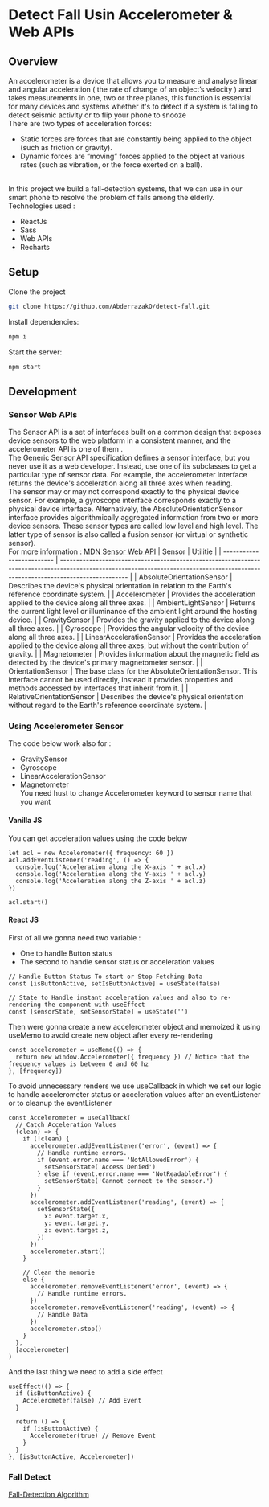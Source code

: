 # Detect Fall Usin Accelerometer & Web APIs

## Overview

An accelerometer is a device that allows you to measure and analyse linear and angular acceleration ( the rate of change of an object’s velocity ) and takes measurements in one, two or three planes, this function is essential for many devices and systems whether it's to detect if a system is falling to detect seismic activity or to flip your phone to snooze \
There are two types of acceleration forces:

- Static forces are forces that are constantly being applied to the object (such as friction or gravity).
- Dynamic forces are “moving” forces applied to the object at various rates (such as vibration, or the force exerted on a ball).

\
In this project we build a fall-detection systems, that we can use in our smart phone to resolve the problem of falls among the elderly.
\
Technologies used :

- ReactJs
- Sass
- Web APIs
- Recharts

## Setup

Clone the project

```bash
git clone https://github.com/AbderrazakO/detect-fall.git
```

Install dependencies:

```bash
npm i
```

Start the server:

```bash
npm start
```

## Development

### Sensor Web APIs

The Sensor API is a set of interfaces built on a common design that exposes device sensors to the web platform in a consistent manner, and the accelerometer API is one of them .
\
The Generic Sensor API specification defines a sensor interface, but you never use it as a web developer. Instead, use one of its subclasses to get a particular type of sensor data. For example, the accelerometer interface returns the device's acceleration along all three axes when reading.
\
 The sensor may or may not correspond exactly to the physical device sensor. For example, a gyroscope interface corresponds exactly to a physical device interface. Alternatively, the AbsoluteOrientationSensor interface provides algorithmically aggregated information from two or more device sensors. These sensor types are called low level and high level. The latter type of sensor is also called a fusion sensor (or virtual or synthetic sensor).
\
For more information :
<a href="https://developer.mozilla.org/en-US/docs/Web/API/Sensor_APIs">MDN Sensor Web API</a>
| Sensor | Utilitie |
| ------------------------- | --------------------------------------------------------------------------------------------------------------------------------------------------------------------------------- |
| AbsoluteOrientationSensor | Describes the device's physical orientation in relation to the Earth's reference coordinate system. |
| Accelerometer | Provides the acceleration applied to the device along all three axes. |
| AmbientLightSensor | Returns the current light level or illuminance of the ambient light around the hosting device. |
| GravitySensor | Provides the gravity applied to the device along all three axes. |
| Gyroscope | Provides the angular velocity of the device along all three axes. |
| LinearAccelerationSensor | Provides the acceleration applied to the device along all three axes, but without the contribution of gravity. |
| Magnetometer | Provides information about the magnetic field as detected by the device's primary magnetometer sensor. |
| OrientationSensor | The base class for the AbsoluteOrientationSensor. This interface cannot be used directly, instead it provides properties and methods accessed by interfaces that inherit from it. |
| RelativeOrientationSensor | Describes the device's physical orientation without regard to the Earth's reference coordinate system. |

### Using Accelerometer Sensor

The code below work also for :

- GravitySensor
- Gyroscope
- LinearAccelerationSensor
- Magnetometer
  \
  You need hust to change Accelerometer keyword to sensor name that you want

#### Vanilla JS

You can get acceleration values using the code below

```tsx
let acl = new Accelerometer({ frequency: 60 })
acl.addEventListener('reading', () => {
  console.log('Acceleration along the X-axis ' + acl.x)
  console.log('Acceleration along the Y-axis ' + acl.y)
  console.log('Acceleration along the Z-axis ' + acl.z)
})

acl.start()
```

#### React JS

First of all we gonna need two variable :

- One to handle Button status
- The second to handle sensor status or acceleration values

```tsx
// Handle Button Status To start or Stop Fetching Data
const [isButtonActive, setIsButtonActive] = useState(false)

// State to Handle instant acceleration values and also to re-rendering the component with useEffect
const [sensorState, setSensorState] = useState('')
```

Then were gonna create a new accelerometer object and memoized it using useMemo to avoid create new object after every re-rendering

```tsx
const accelerometer = useMemo(() => {
  return new window.Accelerometer({ frequency }) // Notice that the frequency values is between 0 and 60 hz
}, [frequency])
```

To avoid unnecessary renders we use useCallback in which we set our logic to handle accelerometer status or acceleration values after an eventListener or to cleanup the eventListener

```tsx
const Accelerometer = useCallback(
  // Catch Acceleration Values
  (clean) => {
    if (!clean) {
      accelerometer.addEventListener('error', (event) => {
        // Handle runtime errors.
        if (event.error.name === 'NotAllowedError') {
          setSensorState('Access Denied')
        } else if (event.error.name === 'NotReadableError') {
          setSensorState('Cannot connect to the sensor.')
        }
      })
      accelerometer.addEventListener('reading', (event) => {
        setSensorState({
          x: event.target.x,
          y: event.target.y,
          z: event.target.z,
        })
      })
      accelerometer.start()
    }

    // Clean the memorie
    else {
      accelerometer.removeEventListener('error', (event) => {
        // Handle runtime errors.
      })
      accelerometer.removeEventListener('reading', (event) => {
        // Handle Data
      })
      accelerometer.stop()
    }
  },
  [accelerometer]
)
```

And the last thing we need to add a side effect

```tsx
useEffect(() => {
  if (isButtonActive) {
    Accelerometer(false) // Add Event
  }

  return () => {
    if (isButtonActive) {
      Accelerometer(true) // Remove Event
    }
  }
}, [isButtonActive, Accelerometer])
```

### Fall Detect

<a href="https://www.hindawi.com/journals/jam/2014/896030/">Fall-Detection Algorithm</a>
